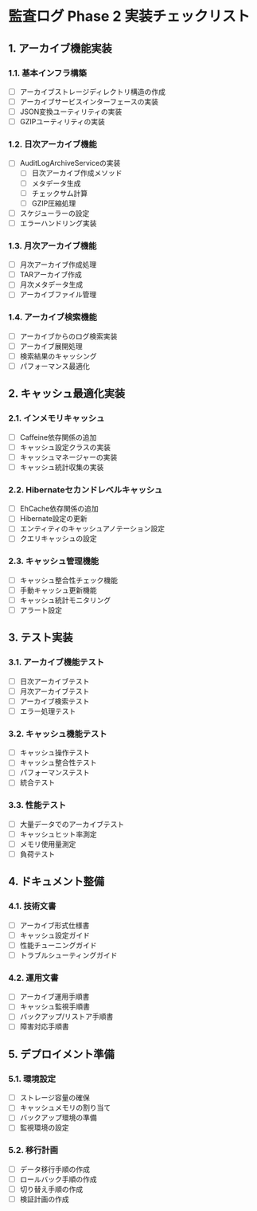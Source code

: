 # 監査ログ Phase 2 実装チェックリスト

## 1. アーカイブ機能実装

### 1.1. 基本インフラ構築
- [ ] アーカイブストレージディレクトリ構造の作成
- [ ] アーカイブサービスインターフェースの実装
- [ ] JSON変換ユーティリティの実装
- [ ] GZIPユーティリティの実装

### 1.2. 日次アーカイブ機能
- [ ] AuditLogArchiveServiceの実装
  - [ ] 日次アーカイブ作成メソッド
  - [ ] メタデータ生成
  - [ ] チェックサム計算
  - [ ] GZIP圧縮処理
- [ ] スケジューラーの設定
- [ ] エラーハンドリング実装

### 1.3. 月次アーカイブ機能
- [ ] 月次アーカイブ作成処理
- [ ] TARアーカイブ作成
- [ ] 月次メタデータ生成
- [ ] アーカイブファイル管理

### 1.4. アーカイブ検索機能
- [ ] アーカイブからのログ検索実装
- [ ] アーカイブ展開処理
- [ ] 検索結果のキャッシング
- [ ] パフォーマンス最適化

## 2. キャッシュ最適化実装

### 2.1. インメモリキャッシュ
- [ ] Caffeine依存関係の追加
- [ ] キャッシュ設定クラスの実装
- [ ] キャッシュマネージャーの実装
- [ ] キャッシュ統計収集の実装

### 2.2. Hibernateセカンドレベルキャッシュ
- [ ] EhCache依存関係の追加
- [ ] Hibernate設定の更新
- [ ] エンティティのキャッシュアノテーション設定
- [ ] クエリキャッシュの設定

### 2.3. キャッシュ管理機能
- [ ] キャッシュ整合性チェック機能
- [ ] 手動キャッシュ更新機能
- [ ] キャッシュ統計モニタリング
- [ ] アラート設定

## 3. テスト実装

### 3.1. アーカイブ機能テスト
- [ ] 日次アーカイブテスト
- [ ] 月次アーカイブテスト
- [ ] アーカイブ検索テスト
- [ ] エラー処理テスト

### 3.2. キャッシュ機能テスト
- [ ] キャッシュ操作テスト
- [ ] キャッシュ整合性テスト
- [ ] パフォーマンステスト
- [ ] 統合テスト

### 3.3. 性能テスト
- [ ] 大量データでのアーカイブテスト
- [ ] キャッシュヒット率測定
- [ ] メモリ使用量測定
- [ ] 負荷テスト

## 4. ドキュメント整備

### 4.1. 技術文書
- [ ] アーカイブ形式仕様書
- [ ] キャッシュ設定ガイド
- [ ] 性能チューニングガイド
- [ ] トラブルシューティングガイド

### 4.2. 運用文書
- [ ] アーカイブ運用手順書
- [ ] キャッシュ監視手順書
- [ ] バックアップ/リストア手順書
- [ ] 障害対応手順書

## 5. デプロイメント準備

### 5.1. 環境設定
- [ ] ストレージ容量の確保
- [ ] キャッシュメモリの割り当て
- [ ] バックアップ環境の準備
- [ ] 監視環境の設定

### 5.2. 移行計画
- [ ] データ移行手順の作成
- [ ] ロールバック手順の作成
- [ ] 切り替え手順の作成
- [ ] 検証計画の作成